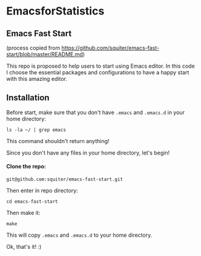 # EmacsforStatistics

Emacs Fast Start
----------------
(process copied from https://github.com/squiter/emacs-fast-start/blob/master/README.md)

This repo is proposed to help users to start using Emacs editor. In this code I choose the essential packages and configurations to have a happy start with this amazing editor.

## Installation

Before start, make sure that you don't have `.emacs` and `.emacs.d` in your home directory:

```
ls -la ~/ | grep emacs
```

This command shouldn't return anything!

Since you don't have any files in your home directory, let's begin!  

#### Clone the repo:

```
git@github.com:squiter/emacs-fast-start.git
```

Then enter in repo directory:

```
cd emacs-fast-start
```

Then make it:

```
make
```

This will copy `.emacs` and `.emacs.d` to your home directory.

Ok, that's it! :)
